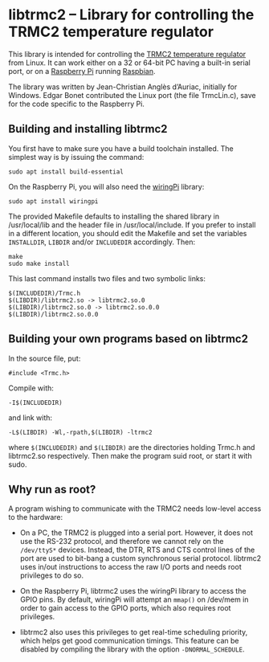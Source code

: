 # libtrmc2 – Library for controlling the TRMC2 temperature regulator

This library is intended for controlling the [TRMC2 temperature
regulator][TRMC2] from Linux. It can work either on a 32 or 64-bit PC
having a built-in serial port, or on a [Raspberry Pi][] running
[Raspbian][].

The library was written by Jean-Christian Anglès d’Auriac, initially for
Windows. Edgar Bonet contributed the Linux port (the file TrmcLin.c),
save for the code specific to the Raspberry Pi.

## Building and installing libtrmc2

You first have to make sure you have a build toolchain installed. The
simplest way is by issuing the command:

    sudo apt install build-essential

On the Raspberry Pi, you will also need the [wiringPi][] library:

    sudo apt install wiringpi

The provided Makefile defaults to installing the shared library in
/usr/local/lib and the header file in /usr/local/include. If you prefer
to install in a different location, you should edit the Makefile and set
the variables `INSTALLDIR`, `LIBDIR` and/or `INCLUDEDIR` accordingly.
Then:

    make
    sudo make install

This last command installs two files and two symbolic links:

    $(INCLUDEDIR)/Trmc.h
    $(LIBDIR)/libtrmc2.so -> libtrmc2.so.0
    $(LIBDIR)/libtrmc2.so.0 -> libtrmc2.so.0.0
    $(LIBDIR)/libtrmc2.so.0.0

## Building your own programs based on libtrmc2

In the source file, put:

    #include <Trmc.h>

Compile with:

    -I$(INCLUDEDIR)

and link with:

    -L$(LIBDIR) -Wl,-rpath,$(LIBDIR) -ltrmc2

where `$(INCLUDEDIR)` and `$(LIBDIR)` are the directories holding Trmc.h
and libtrmc2.so respectively. Then make the program suid root, or start
it with sudo.

## Why run as root?

A program wishing to communicate with the TRMC2 needs low-level access
to the hardware:

* On a PC, the TRMC2 is plugged into a serial port. However, it does not
  use the RS-232 protocol, and therefore we cannot rely on the
  `/dev/ttyS*` devices. Instead, the DTR, RTS and CTS control lines of
  the port are used to bit-bang a custom synchronous serial protocol.
  libtrmc2 uses in/out instructions to access the raw I/O ports and
  needs root privileges to do so.

* On the Raspberry Pi, libtrmc2 uses the wiringPi library to access the
  GPIO pins. By default, wiringPi will attempt an `mmap()` on /dev/mem
  in order to gain access to the GPIO ports, which also requires root
  privileges.

* libtrmc2 also uses this privileges to get real-time scheduling
  priority, which helps get good communication timings. This feature can
  be disabled by compiling the library with the option
  `-DNORMAL_SCHEDULE`.

[TRMC2]: http://www.neel.cnrs.fr/spip.php?article149&lang=en
[Raspberry Pi]: https://www.raspberrypi.org/products/
[Raspbian]: https://www.raspbian.org/
[wiringPi]: http://wiringpi.com/
